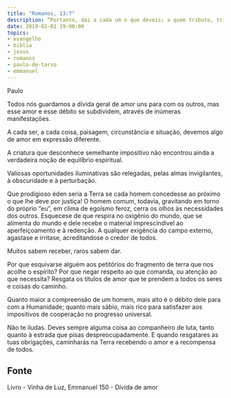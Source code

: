 ```yaml
---
title: "Romanos, 13:7"
description: “Portanto, dai a cada um o que deveis; a quem tributo, tributo; a quem imposto, imposto; a quem temor, temor; a quem honra, honra.”
date: 2019-02-01 19:00:00
topics: 
- evangelho
- biblia
- jesus
- romanos
- paulo-de-tarso
- emmanuel
---
```


Paulo 

Todos nós guardamos a dívida geral de amor uns para com os outros, mas
esse amor e esse débito se subdividem, através de inúmeras manifestações.

A cada ser, a cada coisa, paisagem, circunstância e situação, devemos algo
de amor em expressão diferente.

A criatura que desconhece semelhante impositivo não encontrou ainda a
verdadeira noção de equilíbrio espiritual.

Valiosas oportunidades iluminativas são relegadas, pelas almas invigilantes,
à obscuridade e à perturbação.

Que prodigioso éden seria a Terra se cada homem concedesse ao próximo o
que lhe deve por justiça!
O homem comum, todavia, gravitando em torno do próprio “eu”, em clima
de egoísmo feroz, cerra os olhos às necessidades dos outros. Esquece­se de que
respira no oxigênio do mundo, que se alimenta do mundo e dele recebe o material
imprescindível ao aperfeiçoamento e à redenção. A qualquer exigência do campo
externo, agasta­se e irrita­se, acreditando­se o credor de todos.

Muitos sabem receber, raros sabem dar.

Por que esquivar­se alguém aos petitórios do fragmento de terra que nos
acolhe o espírito? Por que negar respeito ao que comanda, ou atenção ao que
necessita?
Resgata os títulos de amor que te prendem a todos os seres e coisas do
caminho.

Quanto maior a compreensão de um homem, mais alto é o débito dele para
com a Humanidade; quanto mais sábio, mais rico para satisfazer aos impositivos de
cooperação no progresso universal.

Não te iludas. Deves sempre alguma coisa ao companheiro de luta, tanto
quanto à estrada que pisas despreocupadamente. E quando resgatares as tuas
obrigações, caminharás na Terra recebendo o amor e a recompensa de todos.


## Fonte
Livro - Vinha de Luz, Emmanuel
150 - Dívida de amor
